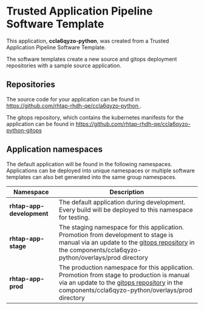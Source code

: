 # Trusted Application Pipeline Software Template

This application, **ccla6qyzo-python**, was created from a Trusted Application Pipeline Software Template.

The software templates create a new source and gitops deployment repositories with a sample source application. 

## Repositories

The source code for your application can be found in [https://github.com/rhtap-rhdh-qe/ccla6qyzo-python ](https://github.com/rhtap-rhdh-qe/ccla6qyzo-python ).
 
The gitops repository, which contains the kubernetes manifests for the application can be found in 
[https://github.com/rhtap-rhdh-qe/ccla6qyzo-python-gitops ](https://github.com/rhtap-rhdh-qe/ccla6qyzo-python-gitops ) 

## Application namespaces 

The default application will be found in the following namespaces. Applications can be deployed into unique namespaces or multiple software templates can also bet generated into the same group namespaces.  

|  Namespace   |  Description   |  
| -------- | -------- |   
| **rhtap-app-development** | The default application during development. Every build will be deployed to this namespace for testing. | 
| **rhtap-app-stage** | The staging namespace for this application. Promotion from development to stage is manual via an update to the [gitops repository](https://github.com/rhtap-rhdh-qe/ccla6qyzo-python-gitops ) in the components/ccla6qyzo-python/overlays/prod directory |  
| **rhtap-app-prod** | The production namespace for this application. Promotion from stage to production is manual via an update to the [gitops repository](https://github.com/rhtap-rhdh-qe/ccla6qyzo-python-gitops ) in the components/ccla6qyzo-python/overlays/prod directory | 